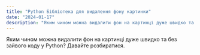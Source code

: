 ```yaml
---
title: "Python Бібліотека для видалення фону картинки"
date: "2024-01-17"
description: "Яким чином можна видалити фон на картинці дуже швидко та без зайвого коду у Python? Давайте розбиратися."
---
```


Яким чином можна видалити фон на картинці дуже швидко та без зайвого коду у Python? Давайте розбиратися.